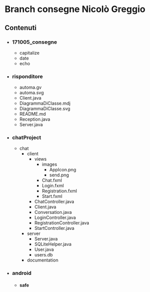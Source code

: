 # Branch consegne Nicolò Greggio

## Contenuti
- ### 171005_consegne
    - capitalize
    - date
    - echo


- ### risponditore
    - automa.gv
    - automa.svg
    - Client.java
    - DiagrammaDiClasse.mdj
    - DiagrammaDiClasse.svg
    - README.md
    - Reception.java
    - Server.java

- ### chatProject
    - chat
        - client
            - views
                - images
                    - AppIcon.png
                    - send.png
                - Chat.fxml
                - Login.fxml
                - Registration.fxml
                - Start.fxml
            - ChatController.java
            - Client.java
            - Conversation.java
            - LoginController.java
            - RegistrationController.java
            - StartController.java
        - server
            - Server.java
            - SQLiteHelper.java
            - User.java
            - users.db
        - documentation

- ### android
    - #### safe

